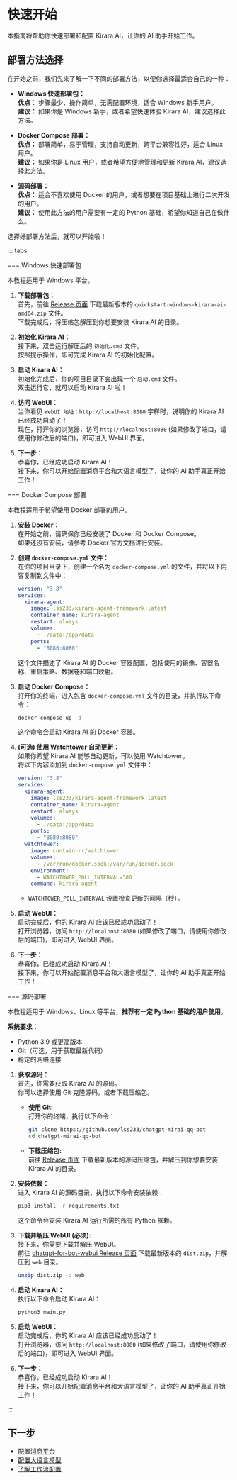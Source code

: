 # 快速开始

本指南将帮助你快速部署和配置 Kirara AI，让你的 AI 助手开始工作。

## 部署方法选择

在开始之前，我们先来了解一下不同的部署方法，以便你选择最适合自己的一种：

*   **Windows 快速部署包：**  
    **优点：** 步骤最少，操作简单，无需配置环境，适合 Windows 新手用户。  
    **建议：** 如果你是 Windows 新手，或者希望快速体验 Kirara AI，建议选择此方法。

*   **Docker Compose 部署：**  
    **优点：** 部署简单，易于管理，支持自动更新，跨平台兼容性好，适合 Linux 用户。  
    **建议：** 如果你是 Linux 用户，或者希望方便地管理和更新 Kirara AI，建议选择此方法。

*   **源码部署：**  
    **优点：** 适合不喜欢使用 Docker 的用户，或者想要在项目基础上进行二次开发的用户。  
    **建议：** 使用此方法的用户需要有一定的 Python 基础，希望你知道自己在做什么。

选择好部署方法后，就可以开始啦！

::: tabs

=== Windows 快速部署包

本教程适用于 Windows 平台。

1.  **下载部署包：**  
    首先，前往 [Release 页面](https://github.com/lss233/chatgpt-mirai-qq-bot/releases) 下载最新版本的 `quickstart-windows-kirara-ai-amd64.zip` 文件。  
    下载完成后，将压缩包解压到你想要安装 Kirara AI 的目录。

2.  **初始化 Kirara AI：**  
    接下来，双击运行解压后的 `初始化.cmd` 文件。  
    按照提示操作，即可完成 Kirara AI 的初始化配置。

3.  **启动 Kirara AI：**  
    初始化完成后，你的项目目录下会出现一个 `启动.cmd` 文件。  
    双击运行它，就可以启动 Kirara AI 啦！

4.  **访问 WebUI：**  
    当你看见 `WebUI 地址：http://localhost:8080` 字样时，说明你的 Kirara AI 已经成功启动了！  
    现在，打开你的浏览器，访问 `http://localhost:8080` (如果修改了端口，请使用你修改后的端口)，即可进入 WebUI 界面。

5.  **下一步：**  
    恭喜你，已经成功启动 Kirara AI！  
    接下来，你可以开始配置消息平台和大语言模型了，让你的 AI 助手真正开始工作！

=== Docker Compose 部署

本教程适用于希望使用 Docker 部署的用户。

1.  **安装 Docker：**  
    在开始之前，请确保你已经安装了 Docker 和 Docker Compose。  
    如果还没有安装，请参考 Docker 官方文档进行安装。

2.  **创建 `docker-compose.yml` 文件：**  
    在你的项目目录下，创建一个名为 `docker-compose.yml` 的文件，并将以下内容复制到文件中：

    ```yaml
    version: "3.8"
    services:
      kirara-agent:
        image: lss233/kirara-agent-framework:latest
        container_name: kirara-agent
        restart: always
        volumes:
          - ./data:/app/data
        ports:
          - "8080:8080"
    ```

    这个文件描述了 Kirara AI 的 Docker 容器配置，包括使用的镜像、容器名称、重启策略、数据卷和端口映射。

3.  **启动 Docker Compose：**  
    打开你的终端，进入包含 `docker-compose.yml` 文件的目录，并执行以下命令：
    ```bash
    docker-compose up -d
    ```
    这个命令会启动 Kirara AI 的 Docker 容器。

4.  **(可选) 使用 Watchtower 自动更新：**  
    如果你希望 Kirara AI 能够自动更新，可以使用 Watchtower。  
    将以下内容添加到 `docker-compose.yml` 文件中：

    ```yaml
    version: "3.8"
    services:
      kirara-agent:
        image: lss233/kirara-agent-framework:latest
        container_name: kirara-agent
        restart: always
        volumes:
          - ./data:/app/data
        ports:
          - "8080:8080"
      watchtower:
        image: containrrr/watchtower
        volumes:
          - /var/run/docker.sock:/var/run/docker.sock
        environment:
          - WATCHTOWER_POLL_INTERVAL=300
        command: kirara-agent
    ```

    *   `WATCHTOWER_POLL_INTERVAL`  设置检查更新的间隔（秒）。

5.  **启动 WebUI：**  
    启动完成后，你的 Kirara AI 应该已经成功启动了！  
    打开浏览器，访问 `http://localhost:8080` (如果修改了端口，请使用你修改后的端口)，即可进入 WebUI 界面。

6.  **下一步：**  
    恭喜你，已经成功启动 Kirara AI！  
    接下来，你可以开始配置消息平台和大语言模型了，让你的 AI 助手真正开始工作！

=== 源码部署

本教程适用于 Windows、Linux 等平台，**推荐有一定 Python 基础的用户使用**。

**系统要求：**

-   Python 3.9 或更高版本
-   Git（可选，用于获取最新代码）
-   稳定的网络连接

1.  **获取源码：**  
    首先，你需要获取 Kirara AI 的源码。  
    你可以选择使用 Git 克隆源码，或者下载压缩包。

    *   **使用 Git:**  
        打开你的终端，执行以下命令：
        ```bash
        git clone https://github.com/lss233/chatgpt-mirai-qq-bot
        cd chatgpt-mirai-qq-bot
        ```
    *   **下载压缩包:**  
        前往 [Release 页面](https://github.com/lss233/chatgpt-mirai-qq-bot/releases) 下载最新版本的源码压缩包，并解压到你想要安装 Kirara AI 的目录。

2.  **安装依赖：**  
    进入 Kirara AI 的源码目录，执行以下命令安装依赖：
    ```bash
    pip3 install -r requirements.txt
    ```
    这个命令会安装 Kirara AI 运行所需的所有 Python 依赖。

3.  **下载并解压 WebUI (必须):**  
    接下来，你需要下载并解压 WebUI。  
    前往 [chatgpt-for-bot-webui Release 页面](https://github.com/DarkSkyTeam/chatgpt-for-bot-webui/releases) 下载最新版本的 `dist.zip`，并解压到 `web` 目录。
    ```bash
    unzip dist.zip -d web
    ```

4.  **启动 Kirara AI：**  
    执行以下命令启动 Kirara AI：
    ```bash
    python3 main.py
    ```

5.  **启动 WebUI：**  
    启动完成后，你的 Kirara AI 应该已经成功启动了！  
    打开浏览器，访问 `http://localhost:8080` (如果修改了端口，请使用你修改后的端口)，即可进入 WebUI 界面。

6.  **下一步：**  
    恭喜你，已经成功启动 Kirara AI！  
    接下来，你可以开始配置消息平台和大语言模型了，让你的 AI 助手真正开始工作！

:::


## 下一步

- [配置消息平台](/guide/configuration/im)
- [配置大语言模型](/guide/configuration/llm)
- [了解工作流配置](/guide/workflow/) 